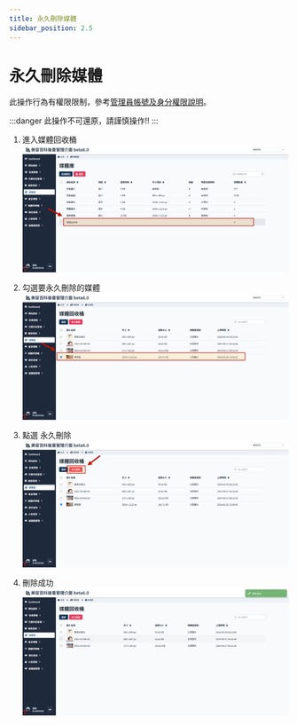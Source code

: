 ```yaml
---
title: 永久刪除媒體
sidebar_position: 2.5
---
```


# 永久刪除媒體

此操作行為有權限限制，參考[管理員帳號及身分權限說明](../../center/admin/administer-rules.md)。

:::danger
此操作不可還原，請謹慎操作!!
:::

1. 進入媒體回收桶
   ![進入媒體回收桶](img/go-to-meadia-trashcan.png)

2. 勾選要永久刪除的媒體
   ![永久刪除媒體](img/delete-img-forever-01.png)

3. 點選 永久刪除
   ![永久刪除媒體](img/delete-img-forever-02.png)

4. 刪除成功
   ![永久刪除媒體](img/delete-img-forever-03.png)
